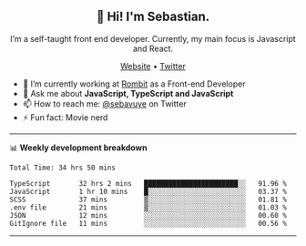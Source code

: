 <h2 align="center">👋 Hi! I'm Sebastian.</h2>
<p align="center">I’m a self-taught front end developer. Currently, my main focus is Javascript and React.</p>
<p align="center">
  <a href="https://sebastianvuye.be">Website</a> •
  <a href="https://twitter.com/sebavuye">Twitter</a>
</p>


- 🔭 I’m currently working at [Rombit](https://rombit.com/) as a Front-end Developer
- 💬 Ask me about **JavaScript, TypeScript and JavaScript**
- 📫 How to reach me: [@sebavuye](https://twitter.com/sebavuye) on Twitter
- ⚡ Fun fact: Movie nerd

-------

📊 **Weekly development breakdown**

<!--START_SECTION:waka-->

```text
Total Time: 34 hrs 50 mins

TypeScript       32 hrs 2 mins   ███████████████████████░░   91.96 %
JavaScript       1 hr 10 mins    █░░░░░░░░░░░░░░░░░░░░░░░░   03.37 %
SCSS             37 mins         ▒░░░░░░░░░░░░░░░░░░░░░░░░   01.81 %
.env file        21 mins         ▒░░░░░░░░░░░░░░░░░░░░░░░░   01.03 %
JSON             12 mins         ░░░░░░░░░░░░░░░░░░░░░░░░░   00.60 %
GitIgnore file   11 mins         ░░░░░░░░░░░░░░░░░░░░░░░░░   00.56 %
```

<!--END_SECTION:waka-->
-------
